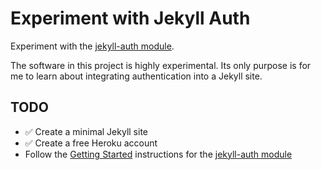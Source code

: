 # Experiment with Jekyll Auth

Experiment with the [jekyll-auth module](https://github.com/benbalter/jekyll-auth).

The software in this project is highly experimental. Its only purpose is for me to learn about integrating authentication into a Jekyll site.

## TODO

* ✅ Create a minimal Jekyll site
* ✅ Create a free Heroku account
* Follow the [Getting Started](https://github.com/benbalter/jekyll-auth/blob/master/docs/getting-started.md) instructions for the [jekyll-auth module](https://github.com/benbalter/jekyll-auth)

